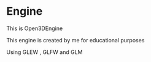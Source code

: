 # Engine
This is Open3DEngine
 
This engine is created by me for educational purposes

Using GLEW , GLFW and GLM
